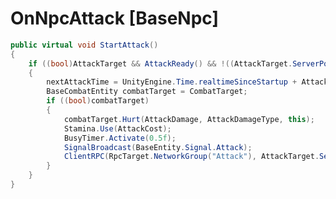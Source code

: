 <Badge type="danger" text="Carbon Compatible"/><Badge type="warning" text="Oxide Compatible"/>
# OnNpcAttack [BaseNpc]
```csharp
public virtual void StartAttack()
{
	if ((bool)AttackTarget && AttackReady() && !((AttackTarget.ServerPosition - ServerPosition).magnitude > AttackRange))
	{
		nextAttackTime = UnityEngine.Time.realtimeSinceStartup + AttackRate;
		BaseCombatEntity combatTarget = CombatTarget;
		if ((bool)combatTarget)
		{
			combatTarget.Hurt(AttackDamage, AttackDamageType, this);
			Stamina.Use(AttackCost);
			BusyTimer.Activate(0.5f);
			SignalBroadcast(BaseEntity.Signal.Attack);
			ClientRPC(RpcTarget.NetworkGroup("Attack"), AttackTarget.ServerPosition);
		}
	}
}

```
